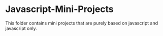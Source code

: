 # Javascript-Mini-Projects
This folder contains mini projects that are purely based on javascript and javascript only.
